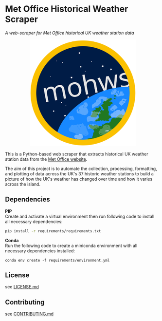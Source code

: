 # Met Office Historical Weather Scraper
*A web-scraper for Met Office historical UK weather station data*

<p align = "center">
  <img src = "docs/images/mohws_logo.svg" alt = "image" height = "350">
</p>

This is a Python-based web scraper that extracts historical UK weather station data from the [Met Office website](https://www.metoffice.gov.uk/research/climate/maps-and-data/historic-station-data).

The aim of this project is to automate the collection, processing, formatting, and plotting of data across the UK's 37 historic weather stations to build a picture of how the UK's weather has changed over time and how it varies across the island.

## Dependencies
**PIP**  
Create and activate a virtual environment then run following code to install all necessary dependencies:
```bash
pip install -r requirements/requirements.txt
```

**Conda**  
Run the following code to create a miniconda environment with all necessary dependencies installed:
```bashg
conda env create -f requirements/environment.yml
```

## License
see [LICENSE.md](LICENSE.md)

## Contributing
see [CONTRIBUTING.md](CONTRIBUTING.md)
